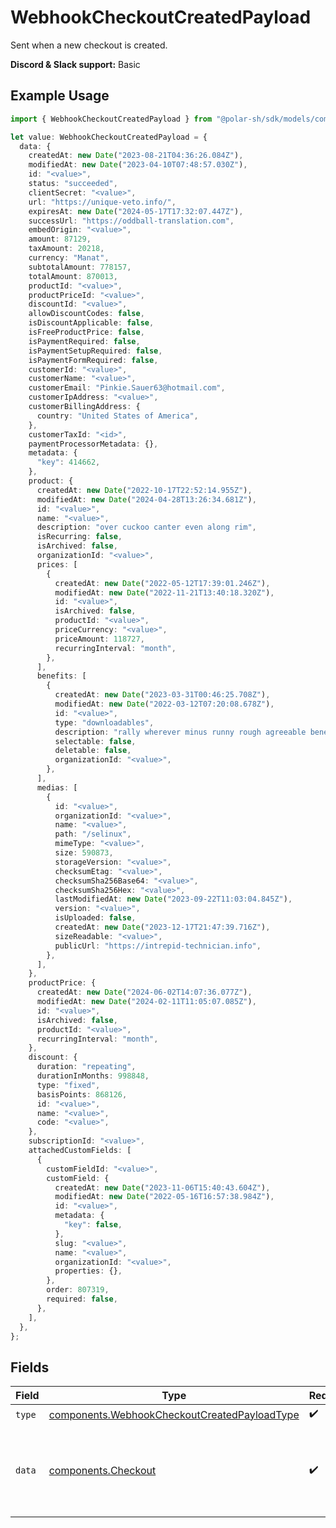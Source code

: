# WebhookCheckoutCreatedPayload

Sent when a new checkout is created.

**Discord & Slack support:** Basic

## Example Usage

```typescript
import { WebhookCheckoutCreatedPayload } from "@polar-sh/sdk/models/components";

let value: WebhookCheckoutCreatedPayload = {
  data: {
    createdAt: new Date("2023-08-21T04:36:26.084Z"),
    modifiedAt: new Date("2023-04-10T07:48:57.030Z"),
    id: "<value>",
    status: "succeeded",
    clientSecret: "<value>",
    url: "https://unique-veto.info/",
    expiresAt: new Date("2024-05-17T17:32:07.447Z"),
    successUrl: "https://oddball-translation.com",
    embedOrigin: "<value>",
    amount: 87129,
    taxAmount: 20218,
    currency: "Manat",
    subtotalAmount: 778157,
    totalAmount: 870013,
    productId: "<value>",
    productPriceId: "<value>",
    discountId: "<value>",
    allowDiscountCodes: false,
    isDiscountApplicable: false,
    isFreeProductPrice: false,
    isPaymentRequired: false,
    isPaymentSetupRequired: false,
    isPaymentFormRequired: false,
    customerId: "<value>",
    customerName: "<value>",
    customerEmail: "Pinkie.Sauer63@hotmail.com",
    customerIpAddress: "<value>",
    customerBillingAddress: {
      country: "United States of America",
    },
    customerTaxId: "<id>",
    paymentProcessorMetadata: {},
    metadata: {
      "key": 414662,
    },
    product: {
      createdAt: new Date("2022-10-17T22:52:14.955Z"),
      modifiedAt: new Date("2024-04-28T13:26:34.681Z"),
      id: "<value>",
      name: "<value>",
      description: "over cuckoo canter even along rim",
      isRecurring: false,
      isArchived: false,
      organizationId: "<value>",
      prices: [
        {
          createdAt: new Date("2022-05-12T17:39:01.246Z"),
          modifiedAt: new Date("2022-11-21T13:40:18.320Z"),
          id: "<value>",
          isArchived: false,
          productId: "<value>",
          priceCurrency: "<value>",
          priceAmount: 118727,
          recurringInterval: "month",
        },
      ],
      benefits: [
        {
          createdAt: new Date("2023-03-31T00:46:25.708Z"),
          modifiedAt: new Date("2022-03-12T07:20:08.678Z"),
          id: "<value>",
          type: "downloadables",
          description: "rally wherever minus runny rough agreeable beneath",
          selectable: false,
          deletable: false,
          organizationId: "<value>",
        },
      ],
      medias: [
        {
          id: "<value>",
          organizationId: "<value>",
          name: "<value>",
          path: "/selinux",
          mimeType: "<value>",
          size: 590873,
          storageVersion: "<value>",
          checksumEtag: "<value>",
          checksumSha256Base64: "<value>",
          checksumSha256Hex: "<value>",
          lastModifiedAt: new Date("2023-09-22T11:03:04.845Z"),
          version: "<value>",
          isUploaded: false,
          createdAt: new Date("2023-12-17T21:47:39.716Z"),
          sizeReadable: "<value>",
          publicUrl: "https://intrepid-technician.info",
        },
      ],
    },
    productPrice: {
      createdAt: new Date("2024-06-02T14:07:36.077Z"),
      modifiedAt: new Date("2024-02-11T11:05:07.085Z"),
      id: "<value>",
      isArchived: false,
      productId: "<value>",
      recurringInterval: "month",
    },
    discount: {
      duration: "repeating",
      durationInMonths: 998848,
      type: "fixed",
      basisPoints: 868126,
      id: "<value>",
      name: "<value>",
      code: "<value>",
    },
    subscriptionId: "<value>",
    attachedCustomFields: [
      {
        customFieldId: "<value>",
        customField: {
          createdAt: new Date("2023-11-06T15:40:43.604Z"),
          modifiedAt: new Date("2022-05-16T16:57:38.984Z"),
          id: "<value>",
          metadata: {
            "key": false,
          },
          slug: "<value>",
          name: "<value>",
          organizationId: "<value>",
          properties: {},
        },
        order: 807319,
        required: false,
      },
    ],
  },
};
```

## Fields

| Field                                                                                                        | Type                                                                                                         | Required                                                                                                     | Description                                                                                                  |
| ------------------------------------------------------------------------------------------------------------ | ------------------------------------------------------------------------------------------------------------ | ------------------------------------------------------------------------------------------------------------ | ------------------------------------------------------------------------------------------------------------ |
| `type`                                                                                                       | [components.WebhookCheckoutCreatedPayloadType](../../models/components/webhookcheckoutcreatedpayloadtype.md) | :heavy_check_mark:                                                                                           | N/A                                                                                                          |
| `data`                                                                                                       | [components.Checkout](../../models/components/checkout.md)                                                   | :heavy_check_mark:                                                                                           | Checkout session data retrieved using an access token.                                                       |